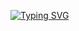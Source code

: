 [![Typing SVG](https://readme-typing-svg.demolab.com?font=Fira+Code&pause=1000&color=F787E4&random=false&width=435&lines=hello%2C+my+name+is+Constanze+%E2%8B%86%E0%B1%A8%E0%A7%8E%E2%82%8A%CB%9A%E2%8A%B9%E2%99%A1;welcome+to+my+profile+%EA%92%B0%E1%90%A2.+.%E1%90%A2%EA%92%B1%E2%82%8A%CB%9A%E2%8A%B9)](https://git.io/typing-svg)
